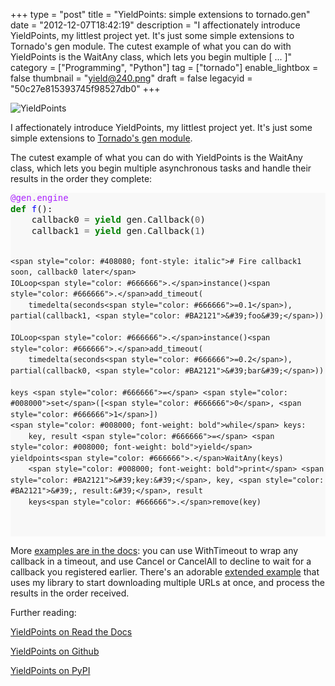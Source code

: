 +++
type = "post"
title = "YieldPoints: simple extensions to tornado.gen"
date = "2012-12-07T18:42:19"
description = "I affectionately introduce YieldPoints, my littlest project yet. It's just some simple extensions to Tornado's gen module. The cutest example of what you can do with YieldPoints is the WaitAny class, which lets you begin multiple [ ... ]"
category = ["Programming", "Python"]
tag = ["tornado"]
enable_lightbox = false
thumbnail = "yield@240.png"
draft = false
legacyid = "50c27e815393745f98527db0"
+++

<p><img style="display:block; margin-left:auto; margin-right:auto;" src="yield.png" alt="YieldPoints" title="yield.png" border="0"   /></p>
<p>I affectionately introduce YieldPoints, my littlest project yet. It's just some simple extensions to <a href="http://www.tornadoweb.org/en/latest/gen.html">Tornado's gen module</a>.</p>
<p>The cutest example of what you can do with YieldPoints is the WaitAny class, which lets you begin multiple asynchronous tasks and handle their results in the order they complete:</p>
<div class="codehilite" style="background: #f8f8f8"><pre style="line-height: 125%"><span style="color: #AA22FF">@gen.engine</span>
<span style="color: #008000; font-weight: bold">def</span> <span style="color: #0000FF">f</span>():
    callback0 <span style="color: #666666">=</span> <span style="color: #008000; font-weight: bold">yield</span> gen<span style="color: #666666">.</span>Callback(<span style="color: #666666">0</span>)
    callback1 <span style="color: #666666">=</span> <span style="color: #008000; font-weight: bold">yield</span> gen<span style="color: #666666">.</span>Callback(<span style="color: #666666">1</span>)

    <span style="color: #408080; font-style: italic"># Fire callback1 soon, callback0 later</span>
    IOLoop<span style="color: #666666">.</span>instance()<span style="color: #666666">.</span>add_timeout(
        timedelta(seconds<span style="color: #666666">=0.1</span>), partial(callback1, <span style="color: #BA2121">&#39;foo&#39;</span>))

    IOLoop<span style="color: #666666">.</span>instance()<span style="color: #666666">.</span>add_timeout(
        timedelta(seconds<span style="color: #666666">=0.2</span>), partial(callback0, <span style="color: #BA2121">&#39;bar&#39;</span>))

    keys <span style="color: #666666">=</span> <span style="color: #008000">set</span>([<span style="color: #666666">0</span>, <span style="color: #666666">1</span>])
    <span style="color: #008000; font-weight: bold">while</span> keys:
        key, result <span style="color: #666666">=</span> <span style="color: #008000; font-weight: bold">yield</span> yieldpoints<span style="color: #666666">.</span>WaitAny(keys)
        <span style="color: #008000; font-weight: bold">print</span> <span style="color: #BA2121">&#39;key:&#39;</span>, key, <span style="color: #BA2121">&#39;, result:&#39;</span>, result
        keys<span style="color: #666666">.</span>remove(key)
</pre></div>


<p>More <a href="http://yieldpoints.readthedocs.org/">examples are in the docs</a>: you can use WithTimeout to wrap any callback in a timeout, and use Cancel or CancelAll to decline to wait for a callback you registered earlier. There's an adorable <a href="https://yieldpoints.readthedocs.org/en/latest/examples/index.html">extended example</a> that uses my library to start downloading multiple URLs at once, and process the results in the order received.</p>
<p>Further reading:</p>
<p><a href="http://yieldpoints.readthedocs.org/">YieldPoints on Read the Docs</a></p>
<p><a href="https://github.com/ajdavis/yieldpoints">YieldPoints on Github</a></p>
<p><a href="http://pypi.python.org/pypi/yieldpoints/">YieldPoints on PyPI</a></p>
